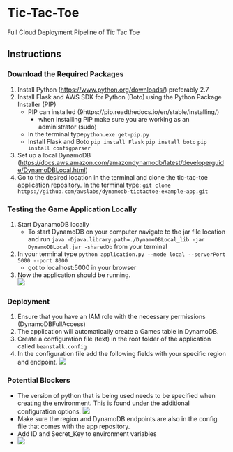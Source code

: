 # Tic-Tac-Toe
Full Cloud Deployment Pipeline of Tic Tac Toe

## Instructions
### Download the Required Packages
1. Install Python (https://www.python.org/downloads/) preferably 2.7
2. Install Flask and AWS SDK for Python (Boto) using the Python Package Installer (PIP)
    - PIP can installed (9https://pip.readthedocs.io/en/stable/installing/) 
        - when installing PIP make sure you are working as an administrator (sudo)
    - In the terminal type```python.exe get-pip.py```
    - Install Flask and Boto ```pip install Flask```
                             ```pip install boto```
                             ```pip install configparser ```
3. Set up a local DynamoDB (https://docs.aws.amazon.com/amazondynamodb/latest/developerguide/DynamoDBLocal.html)
4. Go to the desired location in the terminal and clone the tic-tac-toe application repository. In the terminal type:
 ```git clone https://github.com/awslabs/dynamodb-tictactoe-example-app.git```   

### Testing the Game Application Locally
1. Start DyanamoDB locally
    - To start DynamoDB on your computer navigate to the jar file location and run ```java -Djava.library.path=./DynamoDBLocal_lib -jar DynamoDBLocal.jar -sharedDb``` from your terminal
2. In your terminal type ```python application.py --mode local --serverPort 5000 --port 8000 ```
    - got to localhost:5000 in your browser
3. Now the application should be running.  
![](./screenshots/locallyRunning.png)


### Deployment 
1. Ensure that you have an IAM role with the necessary permissions (DynamoDBFullAccess)
2. The application will automatically create a Games table in DynamoDB.
3. Create a configuration file (text) in the root folder of the application called ```beanstalk.config```
4. In the configuration file add the following fields with your specific region and endpoint.
![](./screenshots/config.png)



### Potential Blockers
- The version of python that is being used needs to be specified when creating the environment. 
This is found under the additional configuration options. 
![](./screenshots/PythonVersion.png)
- Make sure the region and DynamoDB endpoints are also in the config file that comes with the 
app repository.
- Add ID and Secret_Key to environment variables
- ![](./screenshots/InvalidState.png)